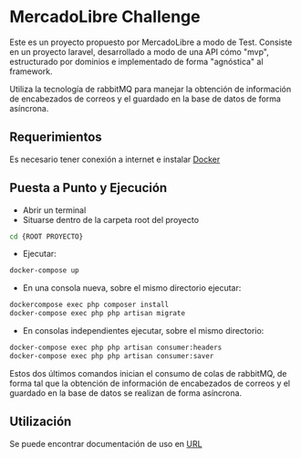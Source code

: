 # MercadoLibre Challenge
Este es un proyecto propuesto por MercadoLibre a modo de Test. 
Consiste en un proyecto laravel, desarrollado a modo de una API cómo "mvp", estructurado por dominios e implementado de forma "agnóstica" al framework.

Utiliza la tecnología de rabbitMQ para manejar la obtención de información de encabezados de correos y el guardado en la base de datos de forma asíncrona.   

## Requerimientos
Es necesario tener conexión a internet e instalar [Docker](https://www.docker.com)

## Puesta a Punto y Ejecución 
- Abrir un terminal
- Situarse dentro de la carpeta root del proyecto
```sh
cd {ROOT PROYECTO}
```
- Ejecutar:
```sh
docker-compose up
```
- En una consola nueva, sobre el mismo directorio ejecutar:
```sh
dockercompose exec php composer install
docker-compose exec php php artisan migrate
```
- En consolas independientes ejecutar, sobre el mismo directorio:
```sh
docker-compose exec php php artisan consumer:headers
docker-compose exec php php artisan consumer:saver
```
Estos dos últimos comandos inician el consumo de colas de rabbitMQ, de forma tal que la obtención de información de encabezados de correos y el guardado en la base de datos se realizan de forma asíncrona.

## Utilización

Se puede encontrar documentación de uso en [URL](http://127.0.0.1:8001)
